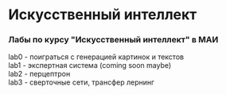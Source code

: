 # Искусственный интеллект
### Лабы по курсу "Искусственный интеллект" в МАИ

lab0 - поиграться с генерацией картинок и текстов  
lab1 - экспертная система (coming soon maybe)  
lab2 - перцептрон  
lab3 - сверточные сети, трансфер лернинг    
